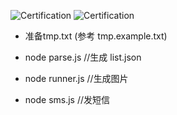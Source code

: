 ![Certification](http://fcc.lanhao.name/fcc-readme-icon)
![Certification](http://fcc.lanhao.name/fcc-readme-icon?_v=0.0.2)


- 准备tmp.txt (参考 tmp.example.txt)

-  node parse.js  //生成 list.json

-  node runner.js //生成图片

-  node sms.js //发短信
